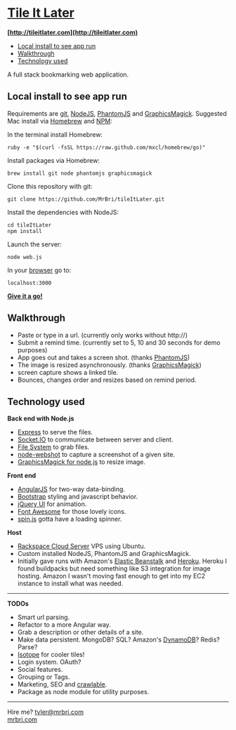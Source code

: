 
[Tile It Later](http://tileitlater.com)
=============
**[http://tileitlater.com](http://tileitlater.com)**

- [Local install to see app run](#local-install-to-see-app-run)
- [Walkthrough](#walkthrough)
- [Technology used](#technology-used)

A full stack bookmarking web application.  


Local install to see app run
-----------------------------
Requirements are [git](http://git-scm.com/), [NodeJS](http:/nodejs.org), [PhantomJS](http://phantomjs.org) and [GraphicsMagick](http://www.graphicsmagick). Suggested Mac install via [Homebrew](http://mxcl.github.com/homebrew/) and [NPM](https://npmjs.org/):  

In the terminal install Homebrew:

    ruby -e "$(curl -fsSL https://raw.github.com/mxcl/homebrew/go)"

Install packages via Homebrew:

    brew install git node phantomjs graphicsmagick

Clone this repository with git:  

    git clone https://github.com/MrBri/tileItLater.git

Install the dependencies with NodeJS:  

    cd tileItLater 
    npm install

Launch the server:  

    node web.js

In your [browser](http://www.google.com/chrome/) go to:  

    localhost:3000
**[Give it a go!](localhost:3000)**


Walkthrough
-----------
* Paste or type in a url. (currently only works without http://)
* Submit a remind time. (currently set to 5, 10 and 30 seconds for demo purposes)
* App goes out and takes a screen shot. (thanks [PhantomJS](http://phantomjs.org))
* The image is resized asynchronously. (thanks [GraphicsMagick](http://www.graphicsmagick))
* screen capture shows a linked tile.
* Bounces, changes order and resizes based on remind period.

Technology used
---------------
**Back end with Node.js**
* [Express](http://expressjs.com) to serve the files.
* [Socket.IO](http://socket.io/) to communicate between server and client.
* [File System](http://nodejs.org/api/fs.html#fs_file_system) to grab files.
* [node-webshot](https://github.com/brenden/node-webshot) to capture a screenshot of a given site.
* [GraphicsMagick for node.js](http://aheckmann.github.com/gm/) to resize image.

**Front end**
* [AngularJS](http://angularjs.org/) for two-way data-binding.
* [Bootstrap](http://twitter.github.com/bootstrap/) styling and javascript behavior.
* [jQuery UI](http://jqueryui.com/) for animation.
* [Font Awesome](http://fortawesome.github.com/Font-Awesome/) for those lovely icons.
* [spin.js](http://fgnass.github.com/spin.js/) gotta have a loading spinner.

**Host**
* [Rackspace Cloud Server](http://www.rackspace.com/cloud/servers/) VPS using Ubuntu.
* Custom installed NodeJS, PhantomJS and GraphicsMagick.
* Initially gave runs with Amazon's [Elastic Beanstalk](http://aws.amazon.com/elasticbeanstalk/) and [Heroku](https://www.heroku.com/). Heroku I found buildpacks but need something like S3 integration for image hosting. Amazon I wasn't moving fast enough to get into my EC2 instance to install what was needed.

----

**TODOs**
* Smart url parsing.
* Refactor to a more Angular way.
* Grab a description or other details of a site.
* Make data persistent. MongoDB? SQL? Amazon's [DynamoDB](http://aws.amazon.com/dynamodb/)? Redis? Parse?
* [Isotope](http://isotope.metafizzy.co/) for cooler tiles!
* Login system. OAuth?
* Social features.
* Grouping or Tags.
* Marketing, SEO and [crawlable](https://developers.google.com/webmasters/ajax-crawling/docs/getting-started).
* Package as node module for utility purposes.

----

Hire me? tyler@mrbri.com  
[mrbri.com](http://mrbri.com)